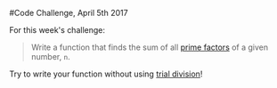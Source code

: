 #Code Challenge, April 5th 2017 

For this week's challenge: 

>Write a function that finds the sum of all [prime factors](https://en.wikipedia.org/wiki/Prime_factor) of a given number, `n`. 

Try to write your function without using [trial division](http://mathworld.wolfram.com/TrialDivision.html)! 
